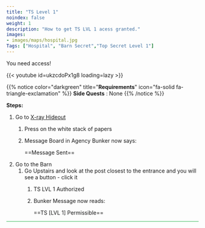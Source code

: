 ```yaml
---
title: "TS Level 1"
noindex: false
weight: 1
description: "How to get TS LVL 1 acess granted."
images:
- images/maps/hospital.jpg
Tags: ["Hospital", "Barn Secret","Top Secret Level 1"]
---
```


You need access!

{{< youtube id=ukzcdoPx1g8 loading=lazy >}}

{{% notice color="darkgreen" title="**Requirements**" icon="fa-solid fa-triangle-exclamation"  %}}
**Side Quests** : None
{{% /notice %}}

**Steps:**

1. Go to [X-ray Hideout](../../terminology#x-ray-hideout)
	1. Press on the white stack of papers
	2. Message Board in Agency Bunker now says:
	
		==Message Sent==
2. Go to the Barn
	1. Go Upstairs and look at the post closest to the entrance and you will see a button - click it
		1. TS LVL 1 Authorized
		2. Bunker Message now reads:
		
			==TS [LVL 1] Permissible==
			
 
<hr style="background-color: #28b44c" size=8>
